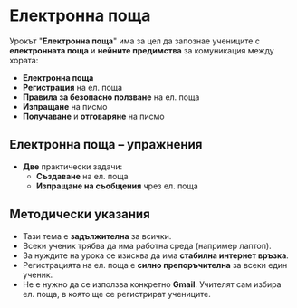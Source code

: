 # Електронна поща

Урокът "**Електронна поща**" има за цел да запознае учениците с **електронната поща** и **нейните предимства** за комуникация между хората:
 - **Електронна поща**
 - **Регистрация** на ел. поща
 - **Правила за безопасно ползване** на ел. поща
 - **Изпращане** на писмо
 - **Получаване** и **отговаряне** на писмо

## Електронна поща – упражнения
  - **Две** практически задачи:
    - **Създаване** на ел. поща
    - **Изпращане на съобщения** чрез ел. поща

## Методически указания
  - Тази тема е **задължителна** за всички.
  - Всеки ученик трябва да има работна среда (например лаптоп).
  - За нуждите на урока се изисква да има **стабилна интернет връзка**.
  - Регистрацията на ел. поща е **силно препоръчителна** за всеки един ученик.
  - Не е нужно да се използва конкретно **Gmail**. Учителят сам избира ел. поща, в която ще се регистрират учениците.
